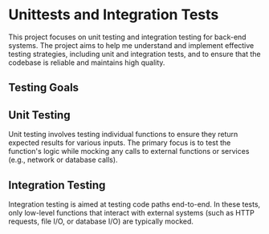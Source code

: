 # Unittests and Integration Tests

This project focuses on unit testing and integration testing for back-end systems. The project aims to help me understand and implement effective testing strategies, including unit and integration tests, and to ensure that the codebase is reliable and maintains high quality.

## Testing Goals

## Unit Testing

Unit testing involves testing individual functions to ensure they return expected results for various inputs. The primary focus is to test the function's logic while mocking any calls to external functions or services (e.g., network or database calls).

## Integration Testing

Integration testing is aimed at testing code paths end-to-end. In these tests, only low-level functions that interact with external systems (such as HTTP requests, file I/O, or database I/O) are typically mocked.
